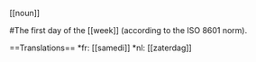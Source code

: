 [[noun]]

#The first day of the [[week]] (according to the ISO 8601 norm).

==Translations==
*fr: [[samedi]]
*nl: [[zaterdag]]